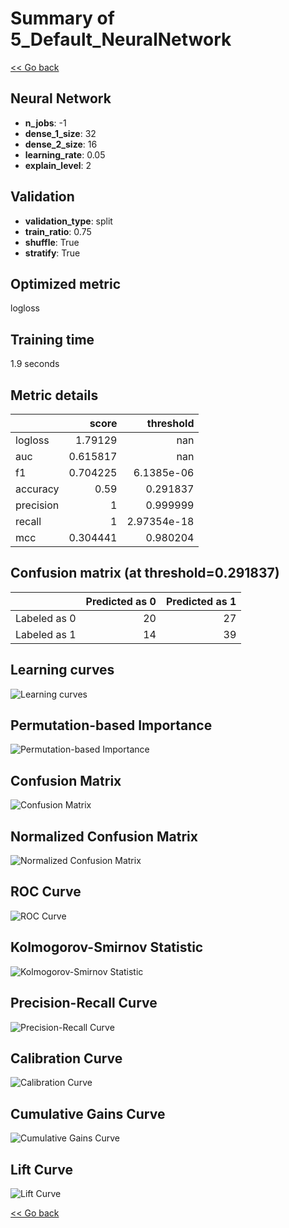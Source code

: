 # Summary of 5_Default_NeuralNetwork

[<< Go back](../README.md)


## Neural Network
- **n_jobs**: -1
- **dense_1_size**: 32
- **dense_2_size**: 16
- **learning_rate**: 0.05
- **explain_level**: 2

## Validation
 - **validation_type**: split
 - **train_ratio**: 0.75
 - **shuffle**: True
 - **stratify**: True

## Optimized metric
logloss

## Training time

1.9 seconds

## Metric details
|           |    score |     threshold |
|:----------|---------:|--------------:|
| logloss   | 1.79129  | nan           |
| auc       | 0.615817 | nan           |
| f1        | 0.704225 |   6.1385e-06  |
| accuracy  | 0.59     |   0.291837    |
| precision | 1        |   0.999999    |
| recall    | 1        |   2.97354e-18 |
| mcc       | 0.304441 |   0.980204    |


## Confusion matrix (at threshold=0.291837)
|              |   Predicted as 0 |   Predicted as 1 |
|:-------------|-----------------:|-----------------:|
| Labeled as 0 |               20 |               27 |
| Labeled as 1 |               14 |               39 |

## Learning curves
![Learning curves](learning_curves.png)

## Permutation-based Importance
![Permutation-based Importance](permutation_importance.png)
## Confusion Matrix

![Confusion Matrix](confusion_matrix.png)


## Normalized Confusion Matrix

![Normalized Confusion Matrix](confusion_matrix_normalized.png)


## ROC Curve

![ROC Curve](roc_curve.png)


## Kolmogorov-Smirnov Statistic

![Kolmogorov-Smirnov Statistic](ks_statistic.png)


## Precision-Recall Curve

![Precision-Recall Curve](precision_recall_curve.png)


## Calibration Curve

![Calibration Curve](calibration_curve_curve.png)


## Cumulative Gains Curve

![Cumulative Gains Curve](cumulative_gains_curve.png)


## Lift Curve

![Lift Curve](lift_curve.png)



[<< Go back](../README.md)
